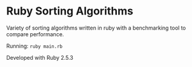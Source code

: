 # Ruby Sorting Algorithms

Variety of sorting algorithms written in ruby with a benchmarking tool to compare performance.

Running: `ruby main.rb`

Developed with Ruby 2.5.3
